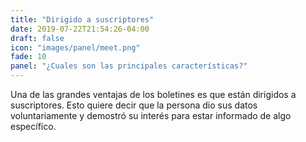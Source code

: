 ```yaml
---
title: "Dirigido a suscriptores"
date: 2019-07-22T21:54:26-04:00
draft: false
icon: "images/panel/meet.png"
fade: 10
panel: "¿Cuales son las principales características?"
---
```

Una de las grandes ventajas de los boletines es que están dirigidos a suscriptores. Esto quiere decir que la persona dio sus datos voluntariamente y demostró su interés para estar informado de algo específico.